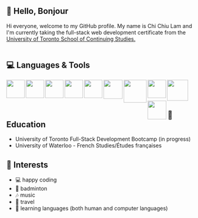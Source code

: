## 👋 Hello, Bonjour
Hi everyone, welcome to my GitHub profile. My name is Chi Chiu Lam and I'm currently taking the full-stack web development certificate from the [University of Toronto School of Continuing Studies.](https://bootcamp.learn.utoronto.ca/coding/)
</br>
</br>

## 💻 Languages & Tools
<img align="left" src="https://user-images.githubusercontent.com/108379616/191407260-950ae469-a4f4-410f-a705-e5a7b3701f2b.svg" width="48">
<img align="left" src="https://user-images.githubusercontent.com/108379616/191407637-add57689-13dc-4ab0-9d00-327cbd1b4c67.svg" width="48">
<img align="left" src="https://user-images.githubusercontent.com/108379616/191412255-23d85bc2-e1b0-4fe2-bb63-f8216212a827.svg" width="48">
<img align="left" src="https://user-images.githubusercontent.com/108379616/191412392-ab3d9baa-c203-4d52-a6f4-23a6e68003d7.svg" width="48">
<img align="left" src="https://user-images.githubusercontent.com/108379616/191412905-e278eefc-c1f2-4871-a9e9-58f809becc9b.png" width="48">
<img align="left" src="https://user-images.githubusercontent.com/108379616/191413083-5fef8697-f98b-4b25-9d14-ce04e3a3084a.svg" width="50">
<img align="left" src="https://user-images.githubusercontent.com/108379616/191413297-705eacdf-d6d0-4898-8c0d-5e7c2c24d7ca.png" width="60">
<img align="left" src="https://user-images.githubusercontent.com/108379616/191414101-dc173292-65c6-44ea-bf22-637e181a6abe.png" width="48">
<img align="left" src="https://user-images.githubusercontent.com/108379616/191414328-43e9c5b3-7ab4-4642-af7a-9ee4a8abdf10.png" width="55">
<img align="left" src="https://user-images.githubusercontent.com/108379616/191414679-f75f9007-1e31-46d0-8208-c419aa3907d1.png" width="49">
</br>
</br>
</br>

## 📖 Education
* University of Toronto Full-Stack Development Bootcamp (in progress)
* University of Waterloo - French Studies/Études françaises

## 🚀 Interests
* 💻  happy coding
* 🏸  badminton
* 🎶  music
* 🗽  travel
* 📙  learning languages (both human and computer languages)


